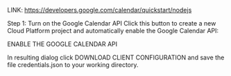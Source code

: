 LINK: https://developers.google.com/calendar/quickstart/nodejs


Step 1: Turn on the Google Calendar API
Click this button to create a new Cloud Platform project and automatically enable the Google Calendar API:

ENABLE THE GOOGLE CALENDAR API

In resulting dialog click DOWNLOAD CLIENT CONFIGURATION and save the file credentials.json to your working directory.